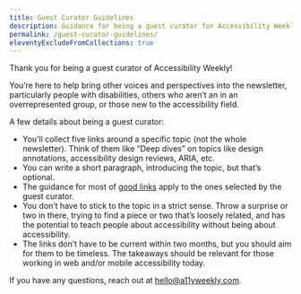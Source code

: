 ```yaml
---
title: Guest Curator Guidelines
description: Guidance for being a guest curator for Accessibility Weekly.
permalink: /guest-curator-guidelines/
eleventyExcludeFromCollections: true
---
```


Thank you for being a guest curator of Accessibility Weekly!

You’re here to help bring other voices and perspectives into the newsletter, particularly people with disabilities, others who aren’t an in an overrepresented group, or those new to the accessibility field.

A few details about being a guest curator:

- You’ll collect five links around a specific topic (not the whole newsletter). Think of them like “Deep dives” on topics like design annotations, accessibility design reviews, ARIA, etc.
- You can write a short paragraph, introducing the topic, but that’s optional.
- The guidance for most of [good links](https://a11yweekly.com/good-links/) apply to the ones selected by the guest curator.
- You don’t have to stick to the topic in a strict sense. Throw a surprise or two in there, trying to find a piece or two that’s loosely related, and has the potential to teach people about accessibility without being about accessibility.
- The links don’t have to be current within two months, but you should aim for them to be timeless. The takeaways should be relevant for those working in web and/or mobile accessibility today.

If you have any questions, reach out at <hello@a11yweekly.com>.
